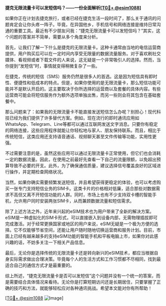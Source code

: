 **捷克无限流量卡可以发短信吗？——一份全面解析[[TG💪+ @esim1088](https://t.me/s/esim1088)]**

如果你正在计划去捷克旅行，或者已经在捷克生活一段时间了，那么关于通讯的问题肯定会让你头疼一阵子。毕竟，在异国他乡，手机信号和网络连接是维持日常沟通的重要工具。最近有不少朋友问我：“捷克无限流量卡可以发短信吗？”其实，这个问题的答案并不简单，需要从多个角度来分析。

首先，让我们了解一下什么是捷克的无限流量卡。这种卡通常由当地的电信运营商提供，用户购买后可以在一定时间内享受无限量的数据流量服务。对于喜欢刷社交媒体、看视频或者下载文件的人来说，这无疑是一个非常吸引人的选择。然而，当你提到“发短信”时，事情就变得稍微复杂了一些。

在捷克，传统的短信（SMS）服务仍然是很多人的首选。这是因为短信具有即时性、便捷性和低成本的特点。但是，如果你使用的是无限流量卡，那么短信功能可能并不是默认开启的。这主要取决于你所选择的运营商以及套餐的具体内容。有些运营商可能会将短信服务作为额外选项单独出售，而另一些则会将其包含在基础套餐中。

那么问题来了：如果我的无限流量卡不能直接发送短信怎么办呢？别担心！现代科技已经为我们提供了许多替代方案。例如，现在流行的即时通讯应用如WhatsApp、Telegram、Line等都可以通过互联网发送文字消息。只要你有稳定的网络连接，这些应用程序就能让你轻松地与家人、朋友保持联系。而且，相比于传统短信，这类应用还支持语音通话、视频聊天甚至文件传输等功能，实用性更强。

不过需要注意的是，虽然这些应用可以通过无限流量卡正常使用，但它们也会消耗一定的数据流量。因此，在使用之前最好先查看一下自己的流量限额，以免超出预算导致不必要的开支。此外，为了确保通信质量，建议选择信号覆盖良好的区域进行操作，并定期检查网络状况。

当然，如果你确实需要频繁发送短信，并且希望获得更稳定的体验，也可以考虑购买一张专门支持短信业务的SIM卡。这类卡片的价格相对低廉，适合那些对数据需求不高但又离不开短信功能的人群。同时，市场上也有不少支持双卡槽的智能手机，允许用户同时安装两张SIM卡，从而兼顾数据流量和短信需求。

除了上述方法之外，近年来兴起的eSIM技术也为用户带来了全新的解决方案。eSIM是一种虚拟化的SIM卡形式，可以直接嵌入到设备内部，无需物理插拔即可完成激活。对于经常更换国家或地区的用户来说，eSIM无疑是一个极为方便的选择。它不仅能够节省空间，还能让用户随时随地切换运营商和服务计划。目前，市面上已经有越来越多的支持eSIM功能的智能手机和平板电脑上市，如果你对此感兴趣的话，不妨多关注一下相关产品信息。

最后，无论你是选择传统的无限流量卡还是转向新兴的eSIM技术，都应当根据自身实际需求做出合理决策。毕竟每个人的生活方式和工作习惯都不尽相同，找到最适合自己的通信方式才是最重要的。

综上所述，“捷克无限流量卡是否可以发短信”这个问题并没有一个统一的答案，而是需要结合具体情况来看待。无论你是打算短期访问还是长期居住，只要掌握了正确的技巧和方法，就能够轻松应对各种通讯挑战。希望本文能对你有所帮助！

[[TG💪+ @esim1088](https://t.me/s/esim1088) ![Image](https://i.postimg.cc/4NQfJmqS/Snipaste-2025-05-13-00-14-12.png)]
